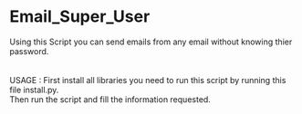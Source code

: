 # Email_Super_User
Using this Script you can send emails from any email without knowing thier password.<br><br><br>USAGE : First install all libraries you need to run this script by running this file install.py.<br>Then run the script and fill the information requested.
